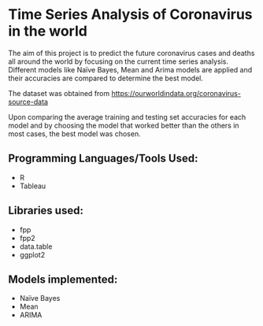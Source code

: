 
# Time Series Analysis of Coronavirus in the world

The aim of this project is to predict the future coronavirus cases and deaths all around the world by focusing on the current time series analysis.
Different models like Naïve Bayes, Mean and Arima models are applied and their accuracies are compared to determine the best model.

The dataset was obtained from https://ourworldindata.org/coronavirus-source-data

Upon comparing the average training and testing set accuracies for each model and by choosing the model that worked better than the others in most cases, the best model was chosen.

## Programming Languages/Tools Used:

* R
* Tableau

## Libraries used:

* fpp
* fpp2
* data.table
* ggplot2

## Models implemented:

* Naïve Bayes
* Mean
* ARIMA


```python

```
